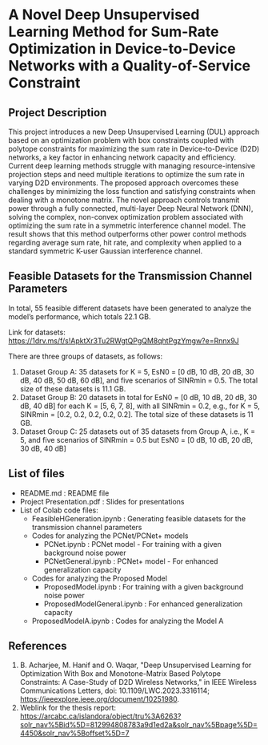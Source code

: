 # A Novel Deep Unsupervised Learning Method for Sum-Rate Optimization in Device-to-Device Networks with a Quality-of-Service Constraint

## Project Description
This project introduces a new Deep Unsupervised Learning (DUL) approach based on an optimization problem with box constraints coupled with polytope constraints for maximizing the sum rate in Device-to-Device (D2D) networks, a key factor in enhancing network capacity and efficiency. Current deep learning methods struggle with managing resource-intensive projection steps and need multiple iterations to optimize the sum rate in varying D2D environments. The proposed approach overcomes these challenges by minimizing the loss function and satisfying constraints when dealing with a monotone matrix. The novel approach controls transmit power through a fully connected, multi-layer Deep Neural Network (DNN), solving the complex, non-convex optimization problem associated with optimizing the sum rate in a symmetric interference channel model. The result shows that this method outperforms other power control methods regarding average sum rate, hit rate, and complexity when applied to a standard symmetric K-user Gaussian interference channel.

## Feasible Datasets for the Transmission Channel Parameters
In total, 55 feasible different datasets have been generated to analyze the model’s performance, which totals 22.1 GB.

Link for datasets: https://1drv.ms/f/s!ApktXr3Tu2RWgtQPgQM8qhtPgzYmgw?e=Rnnx9J

There are three groups of datasets, as follows:
1. Dataset Group A: 35 datasets for K = 5, EsN0 = [0 dB, 10 dB, 20 dB, 30 dB, 40 dB, 50 dB, 60 dB], and five scenarios of SINRmin = 0.5. The total size of these datasets is 11.1 GB.
2. Dataset Group B: 20 datasets in total for EsN0 = [0 dB, 10 dB, 20 dB, 30 dB, 40 dB] for each K = [5, 6, 7, 8], with all SINRmin = 0.2, e.g., for K = 5, SINRmin = [0.2, 0.2, 0.2, 0.2, 0.2]. The total size of these datasets is 11 GB.
3. Dataset Group C: 25 datasets out of 35 datasets from Group A, i.e., K = 5, and five scenarios of SINRmin = 0.5 but EsN0 = [0 dB, 10 dB, 20 dB, 30 dB, 40 dB]

## List of files
- README.md : README file
- Project Presentation.pdf : Slides for presentations
- List of Colab code files:
  - FeasibleHGeneration.ipynb : Generating feasible datasets for the transmission channel parameters
  - Codes for analyzing the PCNet/PCNet+ models
    - PCNet.ipynb : PCNet model - For training with a given background noise power
    - PCNetGeneral.ipynb : PCNet+ model - For enhanced generalization capacity
  - Codes for analyzing the Proposed Model
    - ProposedModel.ipynb : For training with a given background noise power
    - ProposedModelGeneral.ipynb : For enhanced generalization capacity
  - ProposedModelA.ipynb : Codes for analyzing the Model A

## References
1. B. Acharjee, M. Hanif and O. Waqar, "Deep Unsupervised Learning for Optimization With Box and Monotone-Matrix Based Polytope Constraints: A Case-Study of D2D Wireless Networks," in IEEE Wireless Communications Letters, doi: 10.1109/LWC.2023.3316114; https://ieeexplore.ieee.org/document/10251980.
2. Weblink for the thesis report: https://arcabc.ca/islandora/object/tru%3A6263?solr_nav%5Bid%5D=812994808783a9d1ed2a&solr_nav%5Bpage%5D=4450&solr_nav%5Boffset%5D=7
